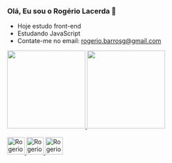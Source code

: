 ### Olá, Eu sou o Rogério Lacerda 👋
-  Hoje estudo front-end
-  Estudando JavaScript
-  Contate-me no email: rogerio.barrosg@gmail.com
<link rel="stylesheet" href="https://cdn.jsdelivr.net/gh/devicons/devicon@v2.15.1/devicon.min.css">

<div>
 <a href="https://github.com/Rogerio-Lacerda">
 <img height="180rem" src="https://github-readme-stats.vercel.app/api?username=Rogerio-Lacerda&show_icons=true&theme=dracula&include_all_commits=false&count_private=ture"/>
 <img height="180rem" src="https://github-readme-stats.vercel.app/api/top-langs/?username=Rogerio-Lacerda&layout=compact&langs_count=16&theme=dracula"/>
</div>

<div></br>
 <img heigth="30" width="40" alt="Rogerio-Js" src="https://cdn.jsdelivr.net/gh/devicons/devicon/icons/javascript/javascript-original.svg" />
 <img heigth="30" width="40" alt="Rogerio-html" src="https://cdn.jsdelivr.net/gh/devicons/devicon/icons/html5/html5-original.svg" />
 <img heigth="30" width="40" alt="Rogerio-css" src="https://cdn.jsdelivr.net/gh/devicons/devicon/icons/css3/css3-original.svg" />       
</div>

##



